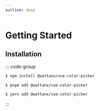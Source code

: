 ```yaml
---
outline: deep
---
```


# Getting Started

## Installation

::: code-group

```sh [npm]
$ npm install @wattanx/vue-color-picker
```

```sh [pnpm]
$ pnpm add @wattanx/vue-color-picker
```

```sh [yarn]
$ yarn add @wattanx/vue-color-picker
```

:::
